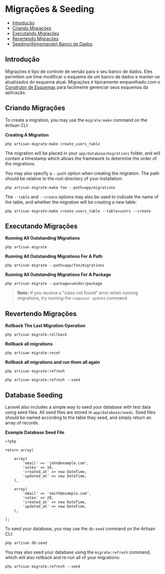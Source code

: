 # Migrações & Seeding

- [Introdução](#introduction)
- [Criando Migrações](#creating-migrations)
- [Executando Migrações](#running-migrations)
- [Revertendo Migrações](#rolling-back-migrations)
- [Seeding(Alimentando) Banco de Dados](#database-seeding)

<a name="introduction"></a>
## Introdução

Migrações é tipo de controle de versão para o seu banco de dados. Eles permitem um time modificar o esquema de um banco de dados e manter-se atualizados do esquema atual. Migrações é tipicamente emparelhado com o [Construtor de Esquemas](/docs/schema) para facilmente gerenciar seus esquemas da aplicação.

<a name="creating-migrations"></a>
## Criando Migrações

To create a migration, you may use the `migrate:make` command on the Artisan CLI:

**Creating A Migration**

	php artisan migrate:make create_users_table

The migration will be placed in your `app/database/migrations` folder, and will contain a timestamp which allows the framework to determine the order of the migrations.

You may also specify a `--path` option when creating the migration. The path should be relative to the root directory of your installation:

	php artisan migrate:make foo --path=app/migrations

The `--table` and `--create` options may also be used to indicate the name of the table, and whether the migration will be creating a new table:

	php artisan migrate:make create_users_table --table=users --create

<a name="running-migrations"></a>
## Executando Migrações

**Running All Outstanding Migrations**

	php artisan migrate

**Running All Outstanding Migrations For A Path**

	php artisan migrate --path=app/foo/migrations

**Running All Outstanding Migrations For A Package**

	php artisan migrate --package=vendor/package

> **Note:** If you receive a "class not found" error when running migrations, try running the `composer update` command.

<a name="rolling-back-migrations"></a>
## Revertendo Migrações

**Rollback The Last Migration Operation**

	php artisan migrate:rollback

**Rollback all migrations**

	php artisan migrate:reset

**Rollback all migrations and run them all again**

	php artisan migrate:refresh

	php artisan migrate:refresh --seed

<a name="database-seeding"></a>
## Database Seeding

Laravel also includes a simple way to seed your database with test data using seed files. All seed files are stored in `app/database/seeds`. Seed files should be named according to the table they seed, and simply return an array of records.

**Example Database Seed File**

	<?php

	return array(

		array(
			'email' => 'john@example.com',
			'votes' => 10,
			'created_at' => new DateTime,
			'updated_at' => new DateTime,
		),

		array(
			'email' => 'smith@example.com',
			'votes' => 20,
			'created_at' => new DateTime,
			'updated_at' => new DateTime,
		),

	);

To seed your database, you may use the `db:seed` command on the Artisan CLI:

	php artisan db:seed

You may also seed your database using the `migrate:refresh` command, which will also rollback and re-run all of your migrations:

	php artisan migrate:refresh --seed
